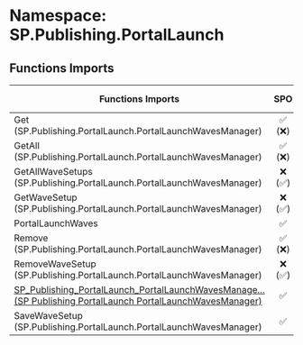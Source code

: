 # Namespace: SP.Publishing.PortalLaunch

## Functions Imports

Functions Imports | SPO | SP 2019 | SP 2016 | SP 2013
----------|:---:|:-------:|:-------:|:-------:
Get (SP.Publishing.PortalLaunch.PortalLaunchWavesManager) | ✅ (❌) | ❌ | ❌ | ❌
GetAll (SP.Publishing.PortalLaunch.PortalLaunchWavesManager) | ✅ (❌) | ❌ | ❌ | ❌
GetAllWaveSetups (SP.Publishing.PortalLaunch.PortalLaunchWavesManager) | ❌ (✅) | ❌ | ❌ | ❌
GetWaveSetup (SP.Publishing.PortalLaunch.PortalLaunchWavesManager) | ❌ (✅) | ❌ | ❌ | ❌
PortalLaunchWaves | ✅ | ❌ | ❌ | ❌
Remove (SP.Publishing.PortalLaunch.PortalLaunchWavesManager) | ✅ (❌) | ❌ | ❌ | ❌
RemoveWaveSetup (SP.Publishing.PortalLaunch.PortalLaunchWavesManager) | ❌ (✅) | ❌ | ❌ | ❌
[<span title="SP_Publishing_PortalLaunch_PortalLaunchWavesManager">SP_Publishing_PortalLaunch_PortalLaunchWavesManage...</span> (SP Publishing PortalLaunch PortalLaunchWavesManager)](./Functions/SP_Publishing_PortalLaunch_PortalLaunchWavesManager.md) | ✅ | ❌ | ❌ | ❌
SaveWaveSetup (SP.Publishing.PortalLaunch.PortalLaunchWavesManager) | ✅ | ❌ | ❌ | ❌